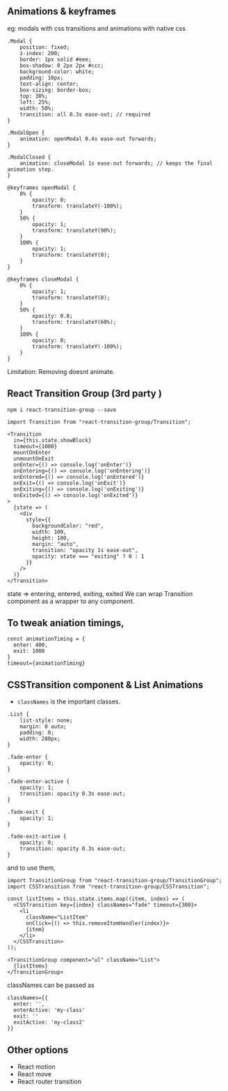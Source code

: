 ## Animations & keyframes 

eg: modals with css transitions and animations with native css

```
.Modal {
    position: fixed;
    z-index: 200;
    border: 1px solid #eee;
    box-shadow: 0 2px 2px #ccc;
    background-color: white;
    padding: 10px;
    text-align: center;
    box-sizing: border-box;
    top: 30%;
    left: 25%;
    width: 50%;
    transition: all 0.3s ease-out; // required 
}

.ModalOpen {
    animation: openModal 0.4s ease-out forwards;
}

.ModalClosed {
    animation: closeModal 1s ease-out forwards; // keeps the final animation step.
}

@keyframes openModal {
    0% {
        opacity: 0;
        transform: translateY(-100%);
    }
    50% {
        opacity: 1;
        transform: translateY(90%);
    }
    100% {
        opacity: 1;
        transform: translateY(0);
    }
}

@keyframes closeModal {
    0% {
        opacity: 1;
        transform: translateY(0);
    }
    50% {
        opacity: 0.8;
        transform: translateY(60%);
    }
    100% {
        opacity: 0;
        transform: translateY(-100%);
    }
}
```
Limitation: Removing doesnt animate. 

## React Transition Group (3rd party )

```
npm i react-transition-group --save
```

```
import Transition from "react-transition-group/Transition";

<Transition
  in={this.state.showBlock}
  timeout={1000}
  mountOnEnter
  unmountOnExit
  onEnter={() => console.log('onEnter')}
  onEntering={() => console.log('onEntering')}
  onEntered={() => console.log('onEntered')}
  onExit={() => console.log('onExit')}
  onExiting={() => console.log('onExiting')}
  onExited={() => console.log('onExited')}
>
  {state => (
    <div
      style={{
        backgroundColor: "red",
        width: 100,
        height: 100,
        margin: "auto",
        transition: "opacity 1s ease-out",
        opacity: state === "exiting" ? 0 : 1
      }}
    />
  )}
</Transition>

```
state => entering, entered, exiting, exited 
We can wrap Transition component as a wrapper to any component. 

## To tweak aniation timings, 
```
const animationTiming = {
  enter: 400,
  exit: 1000
}
timeout={animationTiming}
```

## CSSTransition component & List Animations

- `classNames` is the important classes.

```
.List {
    list-style: none;
    margin: 0 auto;
    padding: 0;
    width: 280px;
}

.fade-enter {
    opacity: 0;
}

.fade-enter-active {
    opacity: 1;
    transition: opacity 0.3s ease-out;
}

.fade-exit {
    opacity: 1;
}

.fade-exit-active {
    opacity: 0;
    transition: opacity 0.3s ease-out;
}
```

and to use them, 

```
import TransitionGroup from "react-transition-group/TransitionGroup";
import CSSTransition from "react-transition-group/CSSTransition";

const listItems = this.state.items.map((item, index) => (
  <CSSTransition key={index} classNames="fade" timeout={300}>
    <li
      className="ListItem"
      onClick={() => this.removeItemHandler(index)}>
      {item}
    </li>
  </CSSTransition>
));

<TransitionGroup component="ul" className="List">
  {listItems}
</TransitionGroup>

```

classNames can be passed as

```
classNames={{
  enter: '',
  enterActive: 'my-class'
  exit: ''
  exitActive: 'my-class2'
}}
```

## Other options 

- React motion
- React move 
- React router transition 


